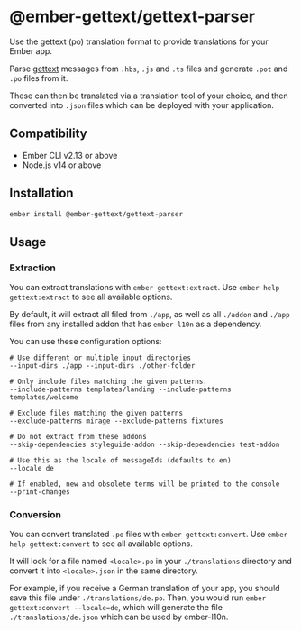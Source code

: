 # @ember-gettext/gettext-parser

Use the gettext (po) translation format to provide translations for your Ember app.

Parse [gettext](https://www.gnu.org/software/gettext/) messages from `.hbs`, `.js` and `.ts` files and generate `.pot` and `.po` files from it.

These can then be translated via a translation tool of your choice, and then converted into `.json` files which can be deployed with your application.

## Compatibility

- Ember CLI v2.13 or above
- Node.js v14 or above

## Installation

```sh
ember install @ember-gettext/gettext-parser
```

## Usage

### Extraction

You can extract translations with `ember gettext:extract`. Use `ember help gettext:extract` to see all available options.

By default, it will extract all filed from `./app`, as well as all `./addon` and `./app` files from any installed addon that has `ember-l10n` as a dependency.

You can use these configuration options:

```
# Use different or multiple input directories
--input-dirs ./app --input-dirs ./other-folder

# Only include files matching the given patterns.
--include-patterns templates/landing --include-patterns templates/welcome

# Exclude files matching the given patterns
--exclude-patterns mirage --exclude-patterns fixtures

# Do not extract from these addons
--skip-dependencies styleguide-addon --skip-dependencies test-addon

# Use this as the locale of messageIds (defaults to en)
--locale de

# If enabled, new and obsolete terms will be printed to the console
--print-changes
```

### Conversion

You can convert translated `.po` files with `ember gettext:convert`. Use `ember help gettext:convert` to see all available options.

It will look for a file named `<locale>.po` in your `./translations` directory and convert it into `<locale>.json` in the same directory.

For example, if you receive a German translation of your app, you should save this file under `./translations/de.po`. Then, you would run `ember gettext:convert --locale=de`, which will generate the file `./translations/de.json` which can be used by ember-l10n.
